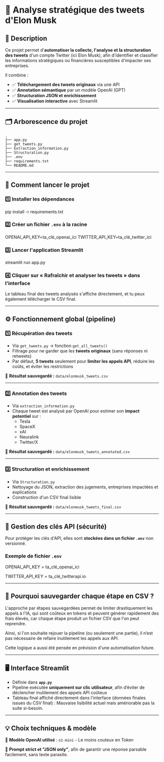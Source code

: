 # 🚀 Analyse stratégique des tweets d'Elon Musk

## 💬 Description

Ce projet permet d'**automatiser la collecte, l'analyse et la structuration des tweets** d'un compte Twitter (ici Elon Musk), afin d'identifier et classifier les informations stratégiques ou financières susceptibles d'impacter ses entreprises.

Il combine :
- ✅ **Téléchargement des tweets originaux** via une API
- ✅ **Annotation sémantique** par un modèle OpenAI (GPT)
- ✅ **Structuration JSON et enrichissement**
- ✅ **Visualisation interactive** avec Streamlit

---

## 🗂️ Arborescence du projet
```
.
├── app.py
├── get_tweets.py
├── Extraction_information.py
├── Structuration.py
├── .env
├── requirements.txt
└── README.md
```
---

## 🚀 Comment lancer le projet

### 1️⃣ Installer les dépendances

pip install -r requirements.txt


### 2️⃣ Créer un fichier `.env` à la racine

OPENAI_API_KEY=ta_clé_openai_ici
TWITTER_API_KEY=ta_clé_twitter_ici


### 3️⃣ Lancer l'application Streamlit

streamlit run app.py


### 4️⃣ Cliquer sur **« Rafraîchir et analyser les tweets »** dans l'interface

Le tableau final des tweets analysés s'affiche directement, et tu peux également télécharger le CSV final.


---

## ⚙️ Fonctionnement global (pipeline)

### 1️⃣ Récupération des tweets

- Via `get_tweets.py` → fonction `get_all_tweets()`
- Filtrage pour ne garder que les **tweets originaux** (sans réponses ni retweets)
- Par défaut, **5 tweets** seulement pour **limiter les appels API**, réduire les coûts, et éviter les restrictions

📄 **Résultat sauvegardé :** `data/elonmusk_tweets.csv`

---

### 2️⃣ Annotation des tweets

- Via `extraction_information.py`
- Chaque tweet est analysé par OpenAI pour estimer son **impact potentiel** sur :
  - Tesla
  - SpaceX
  - xAI
  - Neuralink
  - Twitter/X

📄 **Résultat sauvegardé :** `data/elonmusk_tweets_annotated.csv`

---

### 3️⃣ Structuration et enrichissement

- Via `Structuration.py`
- Nettoyage du JSON, extraction des jugements, entreprises impactées et explications
- Construction d'un CSV final lisible

📄 **Résultat sauvegardé :** `data/elonmusk_tweets_final.csv`

---

## 🔐 Gestion des clés API (sécurité)

Pour protéger les clés d'API, elles sont **stockées dans un fichier `.env`** non versionné.

### Exemple de fichier `.env`

OPENAI_API_KEY = ta_clé_openai_ici

TWITTER_API_KEY = ta_clé_twitterapi.io

---

## 💾 Pourquoi sauvegarder chaque étape en CSV ?

L'approche par étapes sauvegardées permet de limiter drastiquement les appels à l'IA, qui sont coûteux en tokens et peuvent générer rapidement des frais élevés, car chaque étape produit un fichier CSV que l'on peut reprendre.

Ainsi, si l'on souhaite rejouer la pipeline (ou seulement une partie), il n’est pas nécessaire de refaire inutilement les appels aux API.

Cette logique a aussi été pensée en prévision d'une automatisation future.

---

## 🖥️ Interface Streamlit

- Définie dans **`app.py`**
- Pipeline exécutée **uniquement sur clic utilisateur**, afin d’éviter de déclencher inutilement des appels API coûteux
- Tableau final affiché directement dans l'interface (données finales issues du CSV final) : Mauvaise lisibilité actuel mais amériorable pas la suite si-besoin.

---

## 💡 Choix techniques & modèle

🧠 **Modèle OpenAI utilisé** : `o1-mini` - Le moins couteux en Token

💬 **Prompt strict et "JSON only"**, afin de garantir une réponse parsable facilement, sans texte parasite.  
